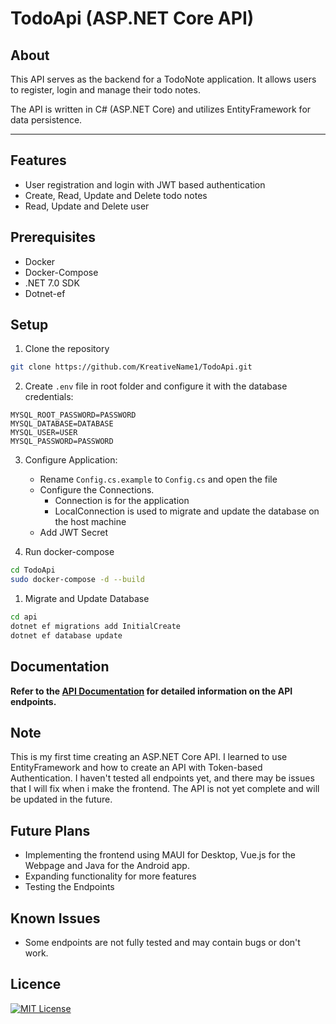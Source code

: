 # TodoApi (ASP.NET Core API)

## About
This API serves as the backend for a TodoNote application. It allows users to register, login and manage their todo notes.

The API is written in C# (ASP.NET Core) and utilizes EntityFramework for data persistence.
****
## Features
- User registration and login with JWT based authentication
- Create, Read, Update and Delete todo notes
- Read, Update and Delete user

## Prerequisites
- Docker
- Docker-Compose
- .NET 7.0 SDK
- Dotnet-ef

## Setup
1. Clone the repository
```bash
git clone https://github.com/KreativeName1/TodoApi.git
```

2. Create `.env` file in root folder and configure it with the database credentials:
```
MYSQL_ROOT_PASSWORD=PASSWORD
MYSQL_DATABASE=DATABASE
MYSQL_USER=USER
MYSQL_PASSWORD=PASSWORD
```

3. Configure Application:
    - Rename `Config.cs.example` to `Config.cs` and open the file
    - Configure the Connections.
      - Connection is for the application
      - LocalConnection is used to migrate and update the database on the host machine
    - Add JWT Secret

4. Run docker-compose
```bash
cd TodoApi
sudo docker-compose -d --build
```
1. Migrate and Update Database
```bash
cd api
dotnet ef migrations add InitialCreate
dotnet ef database update
```


## Documentation
**Refer to the [API Documentation](./docs.md) for detailed information on the API endpoints.**


## Note
This is my first time creating an ASP.NET Core API. I learned to use EntityFramework and how to create an API with Token-based Authentication. I haven't tested all endpoints yet, and there may be issues that I will fix when i make the frontend. The API is not yet complete and will be updated in the future.

## Future Plans
- Implementing the frontend using MAUI for Desktop, Vue.js for the Webpage and Java for the Android app.
- Expanding functionality for more features
- Testing the Endpoints


## Known Issues
- Some endpoints are not fully tested and may contain bugs or don't work.


## Licence
[![MIT License](https://img.shields.io/badge/License-MIT-yellow.svg)](https://opensource.org/licenses/MIT)
